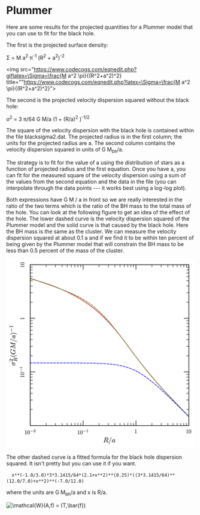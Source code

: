 # Plummer

Here are some results for the projected quantities for a Plummer model that you can use to fit for the black hole.

The first is the projected surface density:

&Sigma; = M a<sup>2</sup> &pi;<sup>-1</sup> (R<sup>2</sup> + a<sup>2</sup>)<sup>-2</sup>

<img src="https://www.codecogs.com/eqnedit.php?giflatex=\Sigma=\frac{M a^2 \pi}{(R^2+a^2)^2} title=""https://www.codecogs.com/eqnedit.php?latex=\Sigma=\frac{M a^2 \pi}{(R^2+a^2)^2}">

The second is the projected velocity dispersion squared without the black hole:

&sigma;<sup>2</sup> = 3 &pi;/64 G M/a (1 + (R/a)<sup>2</sup> )<sup>-1/2</sup>

The square of the velocity dispersion with the black hole is contained within the file blacksigma2.dat. The projected radius is in the first column; the units for the projected radius are a.  The second column contains the velocity dispersion squared in units of G M<sub>bh</sub>/a.

The strategy is to fit for the value of a using the distribution of stars as a function of projected radius and the first equation.  Once you have a, you can fit for the measured square of the velocity dispersion using a sum of the values from the second equation and the data in the file (you can interpolate through the data points --- it works best using a log-log plot).

Both expressions have G M / a in front so we are really interested in the ratio of the two terms which is the ratio of the BH mass to the total mass of the hole.  You can look at the following figure to get an idea of the effect of the hole.  The lower dashed curve is the velocity dispersion squared of the Plummer model and the solid curve is that caused by the black hole.  Here the BH mass is the same as the cluster.  We can measure the velocity dispersion squared at about 0.1 a and if we find it to be within ten percent of being given by the Plummer model that will constrain the BH mass to be less than 0.5 percent of the mass of the cluster. 

![velocity variance as a function of projected radius](blackhole.png)

The other dashed curve is a fitted formula for the black hole dispersion squared.  It isn't pretty but you can use it if you want.
```
  x**(-1.0/3.0)*3*3.1415/64*(2.1+x**2)**(0.25)*((3*3.1415/64)**(12.0/7.0)+x**2)**(-7.0/12.0) 
```
where the units are G M<sub>bh</sub>/a and x is R/a.

<img src="https://latex.codecogs.com/gif.latex?\mathcal{W}(A,f)&space;=&space;(T,\bar{f})" title="\mathcal{W}(A,f) = (T,\bar{f})" />
